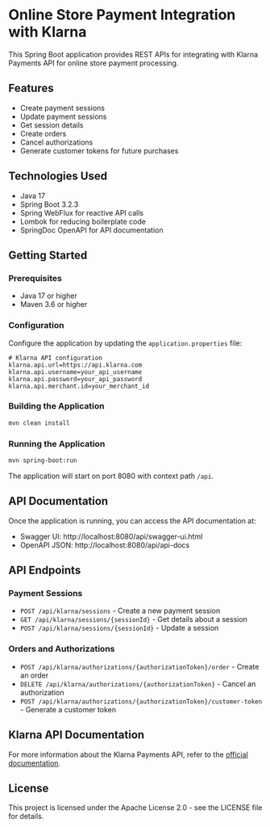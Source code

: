 # Online Store Payment Integration with Klarna

This Spring Boot application provides REST APIs for integrating with Klarna Payments API for online store payment processing.

## Features

- Create payment sessions
- Update payment sessions
- Get session details
- Create orders
- Cancel authorizations
- Generate customer tokens for future purchases

## Technologies Used

- Java 17
- Spring Boot 3.2.3
- Spring WebFlux for reactive API calls
- Lombok for reducing boilerplate code
- SpringDoc OpenAPI for API documentation

## Getting Started

### Prerequisites

- Java 17 or higher
- Maven 3.6 or higher

### Configuration

Configure the application by updating the `application.properties` file:

```properties
# Klarna API configuration
klarna.api.url=https://api.klarna.com
klarna.api.username=your_api_username
klarna.api.password=your_api_password
klarna.api.merchant.id=your_merchant_id
```

### Building the Application

```bash
mvn clean install
```

### Running the Application

```bash
mvn spring-boot:run
```

The application will start on port 8080 with context path `/api`.

## API Documentation

Once the application is running, you can access the API documentation at:

- Swagger UI: http://localhost:8080/api/swagger-ui.html
- OpenAPI JSON: http://localhost:8080/api/api-docs

## API Endpoints

### Payment Sessions

- `POST /api/klarna/sessions` - Create a new payment session
- `GET /api/klarna/sessions/{sessionId}` - Get details about a session
- `POST /api/klarna/sessions/{sessionId}` - Update a session

### Orders and Authorizations

- `POST /api/klarna/authorizations/{authorizationToken}/order` - Create an order
- `DELETE /api/klarna/authorizations/{authorizationToken}` - Cancel an authorization
- `POST /api/klarna/authorizations/{authorizationToken}/customer-token` - Generate a customer token

## Klarna API Documentation

For more information about the Klarna Payments API, refer to the [official documentation](https://docs.klarna.com/klarna-payments/).

## License

This project is licensed under the Apache License 2.0 - see the LICENSE file for details.
